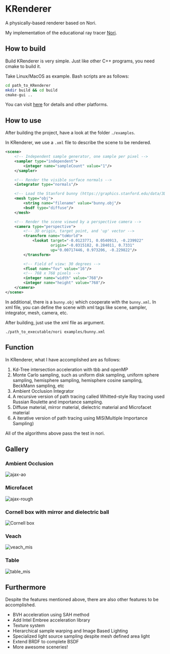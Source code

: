# KRenderer

A physically-based renderer based on Nori.

My implementation of the educational ray tracer [Nori](https://wjakob.github.io/nori/).

## How to build

Build KRenderer is very simple. Just like other C++ programs, you need cmake to build it.

Take Linux/MacOS as example. Bash scripts are as follows:

```bash
cd path_to_KRenderer
mkdir build && cd build
cmake-gui ..
```

You can visit [here](https://wjakob.github.io/nori/) for details and other platforms.

## How to use

After building the project,  have a look at the folder `./examples`.

In KRenderer, we use a `.xml` file to describe the scene to be rendered. 

```xml
<scene>
    <!-- Independent sample generator, one sample per pixel -->
	<sampler type="independent">
		<integer name="sampleCount" value="1"/>
	</sampler>

    <!-- Render the visible surface normals -->
    <integrator type="normals"/>

    <!-- Load the Stanford bunny (https://graphics.stanford.edu/data/3Dscanrep/) -->
	<mesh type="obj">
		<string name="filename" value="bunny.obj"/>
		<bsdf type="diffuse"/>
	</mesh>

	<!-- Render the scene viewed by a perspective camera -->
	<camera type="perspective">
        <!-- 3D origin, target point, and 'up' vector -->
		<transform name="toWorld">
            <lookat target="-0.0123771, 0.0540913, -0.239922"
                    origin="-0.0315182, 0.284011, 0.7331"
                    up="0.00717446, 0.973206, -0.229822"/>
		</transform>

		<!-- Field of view: 30 degrees -->
		<float name="fov" value="16"/>
		<!-- 768 x 768 pixels -->
		<integer name="width" value="768"/>
		<integer name="height" value="768"/>
	</camera>
</scene>

```

In additional, there is a `bunny.obj` which cooperate with the `bunny.xml`. In xml file, you can define the scene with xml tags like scene, sampler, integrator, mesh, camera, etc.

After building, just use the xml file as argument.

```bas
./path_to_executable/nori examples/bunny.xml
```

## Function

In KRenderer, what I have accomplished are as follows:

1. Kd-Tree intersection acceleration with tbb and openMP
2. Monte Carlo sampling, such as uniform disk sampling, uniform sphere sampling, hemisphere sampling, hemisphere cosine sampling, BeckMann sampling, etc
3. Ambient Occlusion Integrator
4. A recursive version of path tracing called Whitted-style Ray tracing used Russian Roulette and importance sampling.
5. Diffuse material, mirror material, dielectric material and Microfacet material
6. A iterative version of path tracing using MIS(Multiple Importance Sampling)

All of the algorithms above pass the test in nori.

## Gallery

### Ambient Occlusion

![ajax-ao](https://lk-image-bed.oss-cn-beijing.aliyuncs.com/images/AO.png)

### Microfacet

![ajax-rough](https://lk-image-bed.oss-cn-beijing.aliyuncs.com/images/Microfacet.png)

### Cornell box with mirror and dielectric ball

![Cornell box](https://lk-image-bed.oss-cn-beijing.aliyuncs.com/images/cbox_mis.png)

### Veach

![veach_mis](https://lk-image-bed.oss-cn-beijing.aliyuncs.com/images/Veach.png)

### Table

![table_mis](https://lk-image-bed.oss-cn-beijing.aliyuncs.com/images/table_mis.png)

## Furthermore

Despite the features mentioned above, there are also other features to be accomplished.

- BVH acceleration using SAH method
- Add Intel Embree acceleration library
- Texture system
- Hierarchical sample warping and Image Based Lighting
- Specialized light source sampling despite mesh defined area light
- Extend BRDF to complete BSDF
- More awesome sceneries!
